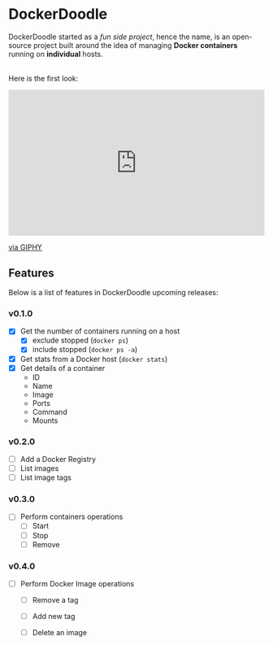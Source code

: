 # DockerDoodle

DockerDoodle started as a *fun side project*, hence the name, is an open-source project built around the idea of managing **Docker containers** running on **individual** hosts.
<br />

<br />Here is the first look:

<div style="width:100%;height:0;padding-bottom:57%;position:relative;"><iframe src="https://giphy.com/embed/UoSkWs8qvzMmG5V9VY" width="100%" height="100%" style="position:absolute" frameBorder="0" class="giphy-embed" allowFullScreen></iframe></div><p><a href="https://giphy.com/gifs/docker-dockerdoodle-quickdevnotes-UoSkWs8qvzMmG5V9VY">via GIPHY</a></p>

## Features 

Below is a list of features in DockerDoodle upcoming releases:

### v0.1.0

- [x] Get the number of containers running on a host
  - [x] exclude stopped (`docker ps`)
  - [x] include stopped (`docker ps -a`)
- [x] Get stats from a Docker host (`docker stats`)
- [x] Get details of a container 
  - ID
  - Name
  - Image
  - Ports
  - Command
  - Mounts

### v0.2.0

- [ ] Add a Docker Registry 
- [ ] List images
- [ ] List image tags

### v0.3.0

- [ ] Perform containers operations
  - [ ] Start
  - [ ] Stop
  - [ ] Remove

### v0.4.0

- [ ] Perform Docker Image operations
  - [ ] Remove a tag
  - [ ] Add new tag
  - [ ] Delete an image


